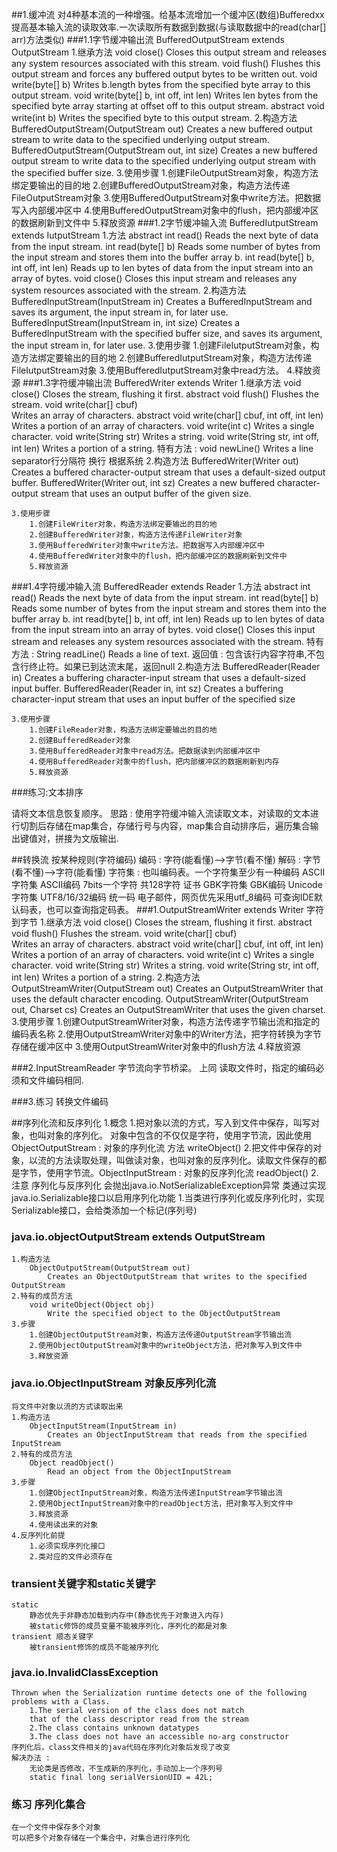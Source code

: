##1.缓冲流 
	对4种基本流的一种增强。给基本流增加一个缓冲区(数组)Bufferedxx提高基本输入流的读取效率.一次读取所有数据到数据(与读取数据中的read(char[] arr)方法类似)
###1.1字节缓冲输出流  BufferedOutputStream extends OutputStream
	1.继承方法
		void close() 
			Closes this output stream and releases any system resources associated with this stream. 
		void flush() 
			Flushes this output stream and forces any buffered output bytes to be written out. 
		void write(byte[] b) 
			Writes b.length bytes from the specified byte array to this output stream. 
		void write(byte[] b, int off, int len) 
			Writes len bytes from the specified byte array starting at offset off to this output stream. 
		abstract void write(int b) 
			Writes the specified byte to this output stream. 
	2.构造方法
		BufferedOutputStream(OutputStream out) 
			Creates a new buffered output stream to write data to the specified underlying output stream. 
		BufferedOutputStream(OutputStream out, int size) 
			Creates a new buffered output stream to write data to the specified underlying output stream with the specified buffer size. 
	3.使用步骤
		1.创建FileOutputStream对象，构造方法绑定要输出的目的地
		2.创建BufferedOutputStream对象，构造方法传递FileOutputStream对象
		3.使用BufferedOutputStream对象中write方法。把数据写入内部缓冲区中
		4.使用BufferedOutputStream对象中的flush，把内部缓冲区的数据刷新到文件中
		5.释放资源
###1.2字节缓冲输入流  BufferedIutputStream extends IutputStream
	1.方法
		abstract int read() 
			Reads the next byte of data from the input stream. 
		int read(byte[] b) 
			Reads some number of bytes from the input stream and stores them into the buffer array b. 
		int read(byte[] b, int off, int len) 
			Reads up to len bytes of data from the input stream into an array of bytes. 
		void close() 
			Closes this input stream and releases any system resources associated with the stream.
	2.构造方法
		BufferedInputStream(InputStream in) 
			Creates a BufferedInputStream and saves its argument, the input stream in, for later use. 
		BufferedInputStream(InputStream in, int size) 
			Creates a BufferedInputStream with the specified buffer size, and saves its argument, the input stream in, for later use. 
	3.使用步骤
		1.创建FileIutputStream对象，构造方法绑定要输出的目的地
		2.创建BufferedIutputStream对象，构造方法传递FileIutputStream对象
		3.使用BufferedIutputStream对象中read方法。
		4.释放资源
###1.3字符缓冲输出流  BufferedWriter extends Writer
	1.继承方法
		void close() 
			Closes the stream, flushing it first. 
		abstract void flush() 
			Flushes the stream. 
		void write(char[] cbuf) 	
			Writes an array of characters. 
		abstract void write(char[] cbuf, int off, int len) 
			Writes a portion of an array of characters. 
		void write(int c) 
			Writes a single character. 
		void write(String str) 
			Writes a string. 
		void write(String str, int off, int len) 
			Writes a portion of a string. 
		特有方法 :
			void newLine() 
				Writes a line separator行分隔符 换行 根据系统
	2.构造方法
		BufferedWriter(Writer out) 
			Creates a buffered character-output stream that uses a default-sized output buffer. 
		BufferedWriter(Writer out, int sz) 
			Creates a new buffered character-output stream that uses an output buffer of the given size. 

	3.使用步骤
		1.创建FileWriter对象，构造方法绑定要输出的目的地
		2.创建BufferedWriter对象，构造方法传递FileWriter对象
		3.使用BufferedWriter对象中write方法。把数据写入内部缓冲区中
		4.使用BufferedWriter对象中的flush，把内部缓冲区的数据刷新到文件中
		5.释放资源

###1.4字符缓冲输入流  BufferedReader extends Reader
	1.方法
		abstract int read() 
			Reads the next byte of data from the input stream. 
		int read(byte[] b) 
			Reads some number of bytes from the input stream and stores them into the buffer array b. 
		int read(byte[] b, int off, int len) 
			Reads up to len bytes of data from the input stream into an array of bytes. 
		void close() 
			Closes this input stream and releases any system resources associated with the stream.
		特有方法 :
		String readLine() 
			Reads a line of text. 
			返回值 : 包含该行内容字符串,不包含行终止符。如果已到达流末尾，返回null
	2.构造方法
		BufferedReader(Reader in) 
			Creates a buffering character-input stream that uses a default-sized input buffer. 
		BufferedReader(Reader in, int sz) 
			Creates a buffering character-input stream that uses an input buffer of the specified size 

	3.使用步骤
		1.创建FileReader对象，构造方法绑定要输出的目的地
		2.创建BufferedReader对象
		3.使用BufferedReader对象中read方法。把数据读到内部缓冲区中
		4.使用BufferedReader对象中的flush，把内部缓冲区的数据刷新到内存
		5.释放资源

###练习:文本排序

请将文本信息恢复顺序。
思路 :
	使用字符缓冲输入流读取文本，对读取的文本进行切割后存储在map集合，存储行号与内容，map集合自动排序后，遍历集合输出键值对，拼接为文版输出.
	

##转换流
	按某种规则(字符编码)
	编码 : 字符(能看懂)-->字节(看不懂)
	解码 : 字节(看不懂)-->字符(能看懂)
	字符集 : 也叫编码表。一个字符集至少有一种编码
		ASCII字符集 ASCII编码 7bits一个字符 共128字符 证书 
		GBK字符集 GBK编码
		Unicode字符集 UTF8/16/32编码 统一码 电子邮件，网页优先采用utf_8编码
	可查询IDE默认码表，也可以查询指定码表。
###1.OutputStreamWriter extends Writer
	字符到字节
	1.继承方法
		void close() 
			Closes the stream, flushing it first. 
		abstract void flush() 
			Flushes the stream. 
		void write(char[] cbuf) 	
			Writes an array of characters. 
		abstract void write(char[] cbuf, int off, int len) 
			Writes a portion of an array of characters. 
		void write(int c) 
			Writes a single character. 
		void write(String str) 
			Writes a string. 
		void write(String str, int off, int len) 
			Writes a portion of a string. 
	2.构造方法
		OutputStreamWriter(OutputStream out) 
			Creates an OutputStreamWriter that uses the default character encoding. 
		OutputStreamWriter(OutputStream out, Charset cs) 
			Creates an OutputStreamWriter that uses the given charset. 
	3.使用步骤
		1.创建OutputStreamWriter对象，构造方法传递字节输出流和指定的编码表名称
		2.使用OutputStreamWriter对象中的Writer方法，把字符转换为字节存储在缓冲区中
		3.使用OutputStreamWriter对象中的flush方法
		4.释放资源


###2.InputStreamReader
	字节流向字节桥梁。 上同
	读取文件时，指定的编码必须和文件编码相同.

###3.练习 转换文件编码


##序列化流和反序列化
	1.概念
		1.把对象以流的方式，写入到文件中保存，叫写对象，也叫对象的序列化。
		对象中包含的不仅仅是字符，使用字节流，因此使用
		ObjectOutputStream : 对象的序列化流
			方法 writeObject()
		2.把文件中保存的对象，以流的方法读取处理，叫做读对象，也叫对象的反序列化。读取文件保存的都是字节，使用字节流。ObjectInputStream : 对象的反序列化流 readObject()
	2.注意
		序列化与反序列化 会抛出java.io.NotSerializableException异常
		类通过实现java.io.Serializable接口以启用序列化功能
		1.当类进行序列化或反序列化时，实现Serializable接口，会给类添加一个标记(序列号)
### java.io.objectOutputStream extends OutputStream
	1.构造方法	
		ObjectOutputStream(OutputStream out) 
			Creates an ObjectOutputStream that writes to the specified OutputStream
	2.特有的成员方法
		void writeObject(Object obj) 
			Write the specified object to the ObjectOutputStream 
	3.步骤
		1.创建ObjectOutputStream对象，构造方法传递OutputStream字节输出流
		2.使用ObjectOutputStream对象中的writeObject方法，把对象写入到文件中
		3.释放资源

### java.io.ObjectInputStream  对象反序列化流
	将文件中对象以流的方式读取出来
	1.构造方法
		ObjectInputStream(InputStream in) 
			Creates an ObjectInputStream that reads from the specified InputStream
	2.特有的成员方法
		Object readObject() 
			Read an object from the ObjectInputStream
	3.步骤
		1.创建ObjectInputStream对象，构造方法传递InputStream字节输出流
		2.使用ObjectInputStream对象中的readObject方法，把对象写入到文件中
		3.释放资源
		4.使用读出来的对象
	4.反序列化前提
		1.必须实现序列化接口
		2.类对应的文件必须存在

### transient关键字和static关键字
	static
		静态优先于非静态加载到内存中(静态优先于对象进入内存)
		被static修饰的成员变量不能被序列化，序列化的都是对象
	transient 顺态关键字
		被transient修饰的成员不能被序列化
### java.io.InvalidClassException 
	Thrown when the Serialization runtime detects one of the following problems with a Class. 
		1.The serial version of the class does not match
		that of the class descriptor read from the stream 
		2.The class contains unknown datatypes 
		3.The class does not have an accessible no-arg constructor
	序列化后，class文件相关的java代码在序列化对象后发现了改变 
	解决办法 :
		无论类是否修改，不生成新的序列化，手动加上一个序列号
		static final long serialVersionUID = 42L;
	
### 练习 序列化集合
	在一个文件中保存多个对象
	可以把多个对象存储在一个集合中，对集合进行序列化
	